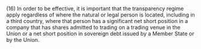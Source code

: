(16) In order to be effective, it is important that the transparency regime apply regardless of where the natural or legal person is located, including in a third country, where that person has a significant net short position in a company that has shares admitted to trading on a trading venue in the Union or a net short position in sovereign debt issued by a Member State or by the Union.